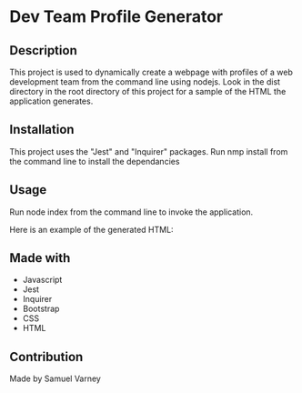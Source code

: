 # Dev Team Profile Generator

## Description
This project is used to dynamically create a webpage with profiles of a web development team from the command line using nodejs. Look in the dist directory in the root directory of this project for a sample of the HTML the application generates.

## Installation
This project uses the "Jest" and "Inquirer" packages. Run nmp install from the command line to install the dependancies

## Usage
Run node index from the command line to invoke the application.

Here is an example of the generated HTML:
[](./images/generatedhtml.png)

## Made with
* Javascript
* Jest
* Inquirer 
* Bootstrap
* CSS
* HTML

## Contribution
Made by Samuel Varney